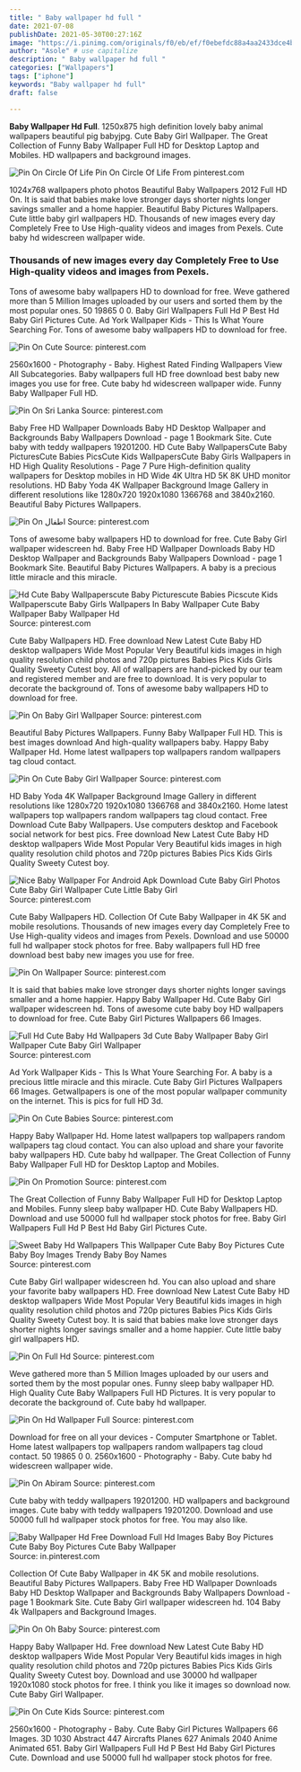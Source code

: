 ```yaml
---
title: " Baby wallpaper hd full "
date: 2021-07-08
publishDate: 2021-05-30T00:27:16Z
image: "https://i.pinimg.com/originals/f0/eb/ef/f0ebefdc88a4aa2433dce4b7b2000753.jpg"
author: "Asole" # use capitalize
description: " Baby wallpaper hd full "
categories: ["Wallpapers"]
tags: ["iphone"]
keywords: "Baby wallpaper hd full"
draft: false

---
```



**Baby Wallpaper Hd Full**. 1250x875 high definition lovely baby animal wallpapers beautiful pig babyjpg. Cute Baby Girl Wallpaper. The Great Collection of Funny Baby Wallpaper Full HD for Desktop Laptop and Mobiles. HD wallpapers and background images.

![Pin On Circle Of Life](https://i.pinimg.com/originals/2a/4d/a0/2a4da055b284bcff5106bcac0d60852a.jpg "Pin On Circle Of Life")
Pin On Circle Of Life From pinterest.com


1024x768 wallpapers photo photos Beautiful Baby Wallpapers 2012 Full HD On. It is said that babies make love stronger days shorter nights longer savings smaller and a home happier. Beautiful Baby Pictures Wallpapers. Cute little baby girl wallpapers HD. Thousands of new images every day Completely Free to Use High-quality videos and images from Pexels. Cute baby hd widescreen wallpaper wide.

### Thousands of new images every day Completely Free to Use High-quality videos and images from Pexels.

Tons of awesome baby wallpapers HD to download for free. Weve gathered more than 5 Million Images uploaded by our users and sorted them by the most popular ones. 50 19865 0 0. Baby Girl Wallpapers Full Hd P Best Hd Baby Girl Pictures Cute. Ad York Wallpaper Kids - This Is What Youre Searching For. Tons of awesome baby wallpapers HD to download for free.


![Pin On Cute](https://i.pinimg.com/originals/e8/95/8a/e8958a70814948803ac3a98342b3c4c1.jpg "Pin On Cute")
Source: pinterest.com

2560x1600 - Photography - Baby. Highest Rated Finding Wallpapers View All Subcategories. Baby wallpapers full HD free download best baby new images you use for free. Cute baby hd widescreen wallpaper wide. Funny Baby Wallpaper Full HD.

![Pin On Sri Lanka](https://i.pinimg.com/originals/c7/c8/7a/c7c87ae4ad6e6f1c185e9887c60faacb.jpg "Pin On Sri Lanka")
Source: pinterest.com

Baby Free HD Wallpaper Downloads Baby HD Desktop Wallpaper and Backgrounds Baby Wallpapers Download - page 1 Bookmark Site. Cute baby with teddy wallpapers 19201200. HD Cute Baby WallpapersCute Baby PicturesCute Babies PicsCute Kids WallpapersCute Baby Girls Wallpapers in HD High Quality Resolutions - Page 7 Pure High-definition quality wallpapers for Desktop mobiles in HD Wide 4K Ultra HD 5K 8K UHD monitor resolutions. HD Baby Yoda 4K Wallpaper Background Image Gallery in different resolutions like 1280x720 1920x1080 1366768 and 3840x2160. Beautiful Baby Pictures Wallpapers.

![Pin On اطفال](https://i.pinimg.com/474x/0e/be/8b/0ebe8b1eef885f8cb340ff46eaea51ee.jpg "Pin On اطفال")
Source: pinterest.com

Tons of awesome baby wallpapers HD to download for free. Cute Baby Girl wallpaper widescreen hd. Baby Free HD Wallpaper Downloads Baby HD Desktop Wallpaper and Backgrounds Baby Wallpapers Download - page 1 Bookmark Site. Beautiful Baby Pictures Wallpapers. A baby is a precious little miracle and this miracle.

![Hd Cute Baby Wallpaperscute Baby Picturescute Babies Picscute Kids Wallpaperscute Baby Girls Wallpapers In Baby Wallpaper Cute Baby Wallpaper Baby Wallpaper Hd](https://i.pinimg.com/originals/c0/f0/8c/c0f08c047ed6f18c705bee647b869346.jpg "Hd Cute Baby Wallpaperscute Baby Picturescute Babies Picscute Kids Wallpaperscute Baby Girls Wallpapers In Baby Wallpaper Cute Baby Wallpaper Baby Wallpaper Hd")
Source: pinterest.com

Cute Baby Wallpapers HD. Free download New Latest Cute Baby HD desktop wallpapers Wide Most Popular Very Beautiful kids images in high quality resolution child photos and 720p pictures Babies Pics Kids Girls Quality Sweety Cutest boy. All of wallpapers are hand-picked by our team and registered member and are free to download. It is very popular to decorate the background of. Tons of awesome baby wallpapers HD to download for free.

![Pin On Baby Girl Wallpaper](https://i.pinimg.com/originals/a7/5c/84/a75c844c83237528f767ebf962b8b373.jpg "Pin On Baby Girl Wallpaper")
Source: pinterest.com

Beautiful Baby Pictures Wallpapers. Funny Baby Wallpaper Full HD. This is best images download And high-quality wallpapers baby. Happy Baby Wallpaper Hd. Home latest wallpapers top wallpapers random wallpapers tag cloud contact.

![Pin On Cute Baby Girl Wallpaper](https://i.pinimg.com/474x/51/93/cd/5193cd969d522628f8b58dbceae71508.jpg "Pin On Cute Baby Girl Wallpaper")
Source: pinterest.com

HD Baby Yoda 4K Wallpaper Background Image Gallery in different resolutions like 1280x720 1920x1080 1366768 and 3840x2160. Home latest wallpapers top wallpapers random wallpapers tag cloud contact. Free Download Cute Baby Wallpapers. Use computers desktop and Facebook social network for best pics. Free download New Latest Cute Baby HD desktop wallpapers Wide Most Popular Very Beautiful kids images in high quality resolution child photos and 720p pictures Babies Pics Kids Girls Quality Sweety Cutest boy.

![Nice Baby Wallpaper For Android Apk Download Cute Baby Girl Photos Cute Baby Girl Wallpaper Cute Little Baby Girl](https://i.pinimg.com/originals/74/9a/04/749a04d260bc335c30de8594c8b175b0.png "Nice Baby Wallpaper For Android Apk Download Cute Baby Girl Photos Cute Baby Girl Wallpaper Cute Little Baby Girl")
Source: pinterest.com

Cute Baby Wallpapers HD. Collection Of Cute Baby Wallpaper in 4K 5K and mobile resolutions. Thousands of new images every day Completely Free to Use High-quality videos and images from Pexels. Download and use 50000 full hd wallpaper stock photos for free. Baby wallpapers full HD free download best baby new images you use for free.

![Pin On Wallpaper](https://i.pinimg.com/originals/38/dc/ea/38dceaa48fd2d3184465794065aec1f7.jpg "Pin On Wallpaper")
Source: pinterest.com

It is said that babies make love stronger days shorter nights longer savings smaller and a home happier. Happy Baby Wallpaper Hd. Cute Baby Girl wallpaper widescreen hd. Tons of awesome cute baby boy HD wallpapers to download for free. Cute Baby Girl Pictures Wallpapers 66 Images.

![Full Hd Cute Baby Hd Wallpapers 3d Cute Baby Wallpaper Baby Girl Wallpaper Cute Baby Girl Wallpaper](https://i.pinimg.com/originals/d5/45/3b/d5453bd43b52cfb87a4901c828df6f27.jpg "Full Hd Cute Baby Hd Wallpapers 3d Cute Baby Wallpaper Baby Girl Wallpaper Cute Baby Girl Wallpaper")
Source: pinterest.com

Ad York Wallpaper Kids - This Is What Youre Searching For. A baby is a precious little miracle and this miracle. Cute Baby Girl Pictures Wallpapers 66 Images. Getwallpapers is one of the most popular wallpaper community on the internet. This is pics for full HD 3d.

![Pin On Cute Babies](https://i.pinimg.com/originals/0f/25/43/0f254385b22661e96089ddb07e701eab.jpg "Pin On Cute Babies")
Source: pinterest.com

Happy Baby Wallpaper Hd. Home latest wallpapers top wallpapers random wallpapers tag cloud contact. You can also upload and share your favorite baby wallpapers HD. Cute baby hd wallpaper. The Great Collection of Funny Baby Wallpaper Full HD for Desktop Laptop and Mobiles.

![Pin On Promotion](https://i.pinimg.com/originals/52/6e/59/526e5911d146229f17d74d356ce857e6.jpg "Pin On Promotion")
Source: pinterest.com

The Great Collection of Funny Baby Wallpaper Full HD for Desktop Laptop and Mobiles. Funny sleep baby wallpaper HD. Cute Baby Wallpapers HD. Download and use 50000 full hd wallpaper stock photos for free. Baby Girl Wallpapers Full Hd P Best Hd Baby Girl Pictures Cute.

![Sweet Baby Hd Wallpapers This Wallpaper Cute Baby Boy Pictures Cute Baby Boy Images Trendy Baby Boy Names](https://i.pinimg.com/originals/3b/47/7d/3b477d19086dfc15e96e6f03e6e074a5.jpg "Sweet Baby Hd Wallpapers This Wallpaper Cute Baby Boy Pictures Cute Baby Boy Images Trendy Baby Boy Names")
Source: pinterest.com

Cute Baby Girl wallpaper widescreen hd. You can also upload and share your favorite baby wallpapers HD. Free download New Latest Cute Baby HD desktop wallpapers Wide Most Popular Very Beautiful kids images in high quality resolution child photos and 720p pictures Babies Pics Kids Girls Quality Sweety Cutest boy. It is said that babies make love stronger days shorter nights longer savings smaller and a home happier. Cute little baby girl wallpapers HD.

![Pin On Full Hd](https://i.pinimg.com/originals/1c/aa/ac/1caaacaf9dbe1b684f6d9b8caf86233a.jpg "Pin On Full Hd")
Source: pinterest.com

Weve gathered more than 5 Million Images uploaded by our users and sorted them by the most popular ones. Funny sleep baby wallpaper HD. High Quality Cute Baby Wallpapers Full HD Pictures. It is very popular to decorate the background of. Cute baby hd wallpaper.

![Pin On Hd Wallpaper Full](https://i.pinimg.com/originals/48/87/b5/4887b549d276281b6945afa1b01b526f.jpg "Pin On Hd Wallpaper Full")
Source: pinterest.com

Download for free on all your devices - Computer Smartphone or Tablet. Home latest wallpapers top wallpapers random wallpapers tag cloud contact. 50 19865 0 0. 2560x1600 - Photography - Baby. Cute baby hd widescreen wallpaper wide.

![Pin On Abiram](https://i.pinimg.com/originals/c3/c7/94/c3c794f64258d30af7d19193aedef71e.jpg "Pin On Abiram")
Source: pinterest.com

Cute baby with teddy wallpapers 19201200. HD wallpapers and background images. Cute baby with teddy wallpapers 19201200. Download and use 50000 full hd wallpaper stock photos for free. You may also like.

![Baby Wallpaper Hd Free Download Full Hd Images Baby Boy Pictures Cute Baby Boy Pictures Cute Baby Wallpaper](https://i.pinimg.com/originals/d3/57/5f/d3575fb2833f55bba753d2000e388e01.jpg "Baby Wallpaper Hd Free Download Full Hd Images Baby Boy Pictures Cute Baby Boy Pictures Cute Baby Wallpaper")
Source: in.pinterest.com

Collection Of Cute Baby Wallpaper in 4K 5K and mobile resolutions. Beautiful Baby Pictures Wallpapers. Baby Free HD Wallpaper Downloads Baby HD Desktop Wallpaper and Backgrounds Baby Wallpapers Download - page 1 Bookmark Site. Cute Baby Girl wallpaper widescreen hd. 104 Baby 4k Wallpapers and Background Images.

![Pin On Oh Baby](https://i.pinimg.com/originals/a1/4e/99/a14e9975ba97c889ecfe7b0ed85f6573.jpg "Pin On Oh Baby")
Source: pinterest.com

Happy Baby Wallpaper Hd. Free download New Latest Cute Baby HD desktop wallpapers Wide Most Popular Very Beautiful kids images in high quality resolution child photos and 720p pictures Babies Pics Kids Girls Quality Sweety Cutest boy. Download and use 30000 hd wallpaper 1920x1080 stock photos for free. I think you like it images so download now. Cute Baby Girl Wallpaper.

![Pin On Cute Kids](https://i.pinimg.com/originals/f0/eb/ef/f0ebefdc88a4aa2433dce4b7b2000753.jpg "Pin On Cute Kids")
Source: pinterest.com

2560x1600 - Photography - Baby. Cute Baby Girl Pictures Wallpapers 66 Images. 3D 1030 Abstract 447 Aircrafts Planes 627 Animals 2040 Anime Animated 651. Baby Girl Wallpapers Full Hd P Best Hd Baby Girl Pictures Cute. Download and use 50000 full hd wallpaper stock photos for free.


